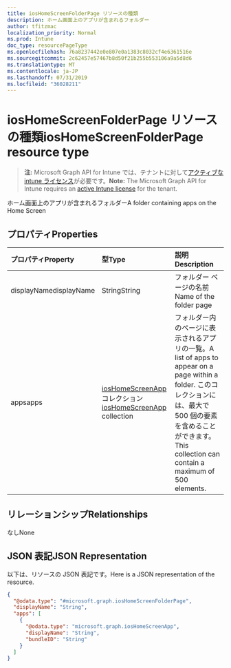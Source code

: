```yaml
---
title: iosHomeScreenFolderPage リソースの種類
description: ホーム画面上のアプリが含まれるフォルダー
author: tfitzmac
localization_priority: Normal
ms.prod: Intune
doc_type: resourcePageType
ms.openlocfilehash: 76a8237442e0e807e0a1383c8032cf4e6361516e
ms.sourcegitcommit: 2c62457e57467b8d50f21b255b553106a9a5d8d6
ms.translationtype: MT
ms.contentlocale: ja-JP
ms.lasthandoff: 07/31/2019
ms.locfileid: "36028211"
---
```

# <a name="ioshomescreenfolderpage-resource-type"></a><span data-ttu-id="cc5aa-103">iosHomeScreenFolderPage リソースの種類</span><span class="sxs-lookup"><span data-stu-id="cc5aa-103">iosHomeScreenFolderPage resource type</span></span>

> <span data-ttu-id="cc5aa-104">**注:** Microsoft Graph API for Intune では、テナントに対して[アクティブな intune ライセンス](https://go.microsoft.com/fwlink/?linkid=839381)が必要です。</span><span class="sxs-lookup"><span data-stu-id="cc5aa-104">**Note:** The Microsoft Graph API for Intune requires an [active Intune license](https://go.microsoft.com/fwlink/?linkid=839381) for the tenant.</span></span>

<span data-ttu-id="cc5aa-105">ホーム画面上のアプリが含まれるフォルダー</span><span class="sxs-lookup"><span data-stu-id="cc5aa-105">A folder containing apps on the Home Screen</span></span>

## <a name="properties"></a><span data-ttu-id="cc5aa-106">プロパティ</span><span class="sxs-lookup"><span data-stu-id="cc5aa-106">Properties</span></span>
|<span data-ttu-id="cc5aa-107">プロパティ</span><span class="sxs-lookup"><span data-stu-id="cc5aa-107">Property</span></span>|<span data-ttu-id="cc5aa-108">型</span><span class="sxs-lookup"><span data-stu-id="cc5aa-108">Type</span></span>|<span data-ttu-id="cc5aa-109">説明</span><span class="sxs-lookup"><span data-stu-id="cc5aa-109">Description</span></span>|
|:---|:---|:---|
|<span data-ttu-id="cc5aa-110">displayName</span><span class="sxs-lookup"><span data-stu-id="cc5aa-110">displayName</span></span>|<span data-ttu-id="cc5aa-111">String</span><span class="sxs-lookup"><span data-stu-id="cc5aa-111">String</span></span>|<span data-ttu-id="cc5aa-112">フォルダー ページの名前</span><span class="sxs-lookup"><span data-stu-id="cc5aa-112">Name of the folder page</span></span>|
|<span data-ttu-id="cc5aa-113">apps</span><span class="sxs-lookup"><span data-stu-id="cc5aa-113">apps</span></span>|<span data-ttu-id="cc5aa-114">[iosHomeScreenApp](../resources/intune-deviceconfig-ioshomescreenapp.md) コレクション</span><span class="sxs-lookup"><span data-stu-id="cc5aa-114">[iosHomeScreenApp](../resources/intune-deviceconfig-ioshomescreenapp.md) collection</span></span>|<span data-ttu-id="cc5aa-115">フォルダー内のページに表示されるアプリの一覧。</span><span class="sxs-lookup"><span data-stu-id="cc5aa-115">A list of apps to appear on a page within a folder.</span></span> <span data-ttu-id="cc5aa-116">このコレクションには、最大で 500 個の要素を含めることができます。</span><span class="sxs-lookup"><span data-stu-id="cc5aa-116">This collection can contain a maximum of 500 elements.</span></span>|

## <a name="relationships"></a><span data-ttu-id="cc5aa-117">リレーションシップ</span><span class="sxs-lookup"><span data-stu-id="cc5aa-117">Relationships</span></span>
<span data-ttu-id="cc5aa-118">なし</span><span class="sxs-lookup"><span data-stu-id="cc5aa-118">None</span></span>

## <a name="json-representation"></a><span data-ttu-id="cc5aa-119">JSON 表記</span><span class="sxs-lookup"><span data-stu-id="cc5aa-119">JSON Representation</span></span>
<span data-ttu-id="cc5aa-120">以下は、リソースの JSON 表記です。</span><span class="sxs-lookup"><span data-stu-id="cc5aa-120">Here is a JSON representation of the resource.</span></span>
<!-- {
  "blockType": "resource",
  "@odata.type": "microsoft.graph.iosHomeScreenFolderPage"
}
-->
``` json
{
  "@odata.type": "#microsoft.graph.iosHomeScreenFolderPage",
  "displayName": "String",
  "apps": [
    {
      "@odata.type": "microsoft.graph.iosHomeScreenApp",
      "displayName": "String",
      "bundleID": "String"
    }
  ]
}
```



